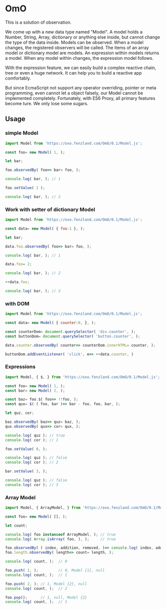 OmO
================================

This is a solution of observation.

We come up with a new data type named "Model". 
A model holds a Number, String, Array, dictionary or anything else inside, 
but cannot change the type of the data inside. 
Models can be observed. When a model changes, the registered observers will be called. 
The items of an array model or dictionary model are models.
An expression within models returns a model. When any model within changes, the expression model follows. 

With the expression feature, we can easily build a complex reactive chain, tree or even a huge network. 
It can help you to build a reactive app comfortably. 

But since EcmaScript not support any operator overriding, pointer or meta programming, even cannot let a object falsely,
our Model cannot be implemented completely. Fortunately, with ES6 Proxy, all primary features become ture. 
We only lose some sugars. 

## Usage

### simple Model

```js
import Model from 'https://oxo.fenzland.com/OmO/0.1/Model.js';

const foo= new Model( 1, );

let bar;

foo.observedBy( foo=> bar= foo, );

console.log( bar, ); // 1

foo.setValue( 2 );

console.log( bar, ); // 2
```


### Work with setter of dictionary Model

```js
import Model from 'https://oxo.fenzland.com/OmO/0.1/Model.js';

const data= new Model( { foo:1 }, );

let bar;

data.foo.observedBy( foo=> bar= foo, );

console.log( bar, ); // 1

data.foo= 2;

console.log( bar, ); // 2

++data.foo;

console.log( bar, ); // 3
```


### with DOM

```js
import Model from 'https://oxo.fenzland.com/OmO/0.1/Model.js';

const data= new Model( { counter:0, }, );

const counterDom= document.querySelector( 'div.counter', );
const buttonDom= document.querySelector( 'button.counter', );

data.counter.observedBy( counter=> counterDom.innerHTML= counter, );

buttonDom.addEventListener( 'click', e=> ++data.counter, )

```


### Expressions

```js
import Model, { $, } from 'https://oxo.fenzland.com/OmO/0.1/Model.js';

const foo= new Model( 1, );
const bar= new Model( 2, );

const baz= foo.$( foo=> !!foo, );
const qux= $( ( foo, bar )=> bar - foo, foo, bar, );

let quz, cor;

baz.observedBy( baz=> quz= baz, );
qux.observedBy( qux=> cor= qux, );

console.log( quz ); // true
console.log( cor ); // 1

foo.setValue( 0, );

console.log( quz ); // false
console.log( cor ); // 2

bar.setValue( 3, );

console.log( quz ); // false
console.log( cor ); // 3

```


### Array Model

```js
import Model, { ArrayModel, } from 'https://oxo.fenzland.com/OmO/0.1/Model.js';

const foo= new Model( [], );

let count;

console.log( foo instanceof ArrayModel, ); // true
console.log( Array.isArray( foo, ), );     // true

foo.observedBy( ( index, addition, removed, )=> console.log( index, addition, removed, ), );
foo.length.observedBy( length=> count= length, );

console.log( count, );  // 0

foo.push( 1, );         // 0, Model {1}, null
console.log( count, );  // 1

foo.push( 2, ); // 1, Model {2}, null
console.log( count, );  // 2

foo.pop();      // 1, null, Model {2}
console.log( count, );  // 1

```
